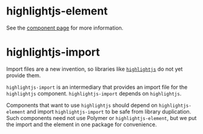 highlightjs-element
===================

See the [component page](http://polymer.github.io/highlightjs-element/components/highlightjs-element/) for more information.

highlightjs-import
==================

Import files are a new invention, so libraries like [`highlightjs`](http://highlightjs.org) do not yet provide them.

`highlightjs-import` is an intermediary that provides an import file for the `highlightjs` component.
`highlightjs-import` depends on `highlightjs`.

Components that want to use `highlightjs` should depend on `highlightjs-element` and import `highlightjs-import` to be safe from library duplication.
Such components need not use Polymer or `highlightjs-element`, but we put the import and the element in one package for convenience.
